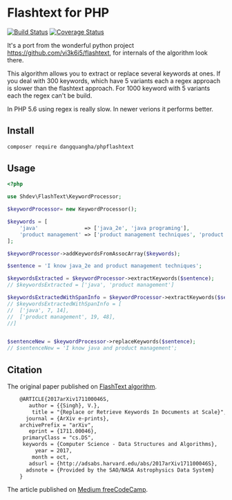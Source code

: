 
# Flashtext for PHP


[![Build Status](https://travis-ci.org/shdev/phpflashtext.svg?branch=master)](https://travis-ci.org/shdev/phpflashtext) [![Coverage Status](https://coveralls.io/repos/github/shdev/phpflashtext/badge.svg?branch=master)](https://coveralls.io/github/shdev/phpflashtext?branch=master)

It's a port from the wonderful python project https://github.com/vi3k6i5/flashtext,
for internals of the algorithm look there. 

This algorithm allows you to extract or replace several keywords at ones.
If you deal with 300 keywords, which have 5 variants each a regex approach is slower than the flashtext approach.
For 1000 keyword with 5 variants each the regex can't be build.

In PHP 5.6 using regex is really slow. In newer verions it performs better. 

## Install

```bash
composer require dangquangha/phpflashtext
```

## Usage

```php
<?php

use Shdev\FlashText\KeywordProcessor;

$keywordProcessor= new KeywordProcessor();

$keywords = [
	'java'               => ['java_2e', 'java programing'],
	'product management' => ['product management techniques', 'product management'],
];

$keywordProcessor->addKeywordsFromAssocArray($keywords);

$sentence = 'I know java_2e and product management techniques';

$keywordsExtracted = $keywordProcessor->extractKeywords($sentence);
// $keywordsExtracted = ['java', 'product management']

$keywordsExtractedWithSpanInfo = $keywordProcessor->extractKeywords($sentence, true);
// $keywordsExtractedWithSpanInfo = [
//	['java', 7, 14],
// 	['product management', 19, 48],
//]


$sentenceNew = $keywordProcessor->replaceKeywords($sentence);
// $sentenceNew = 'I know java and product management';

```

## Citation


The original paper published on [FlashText algorithm](https://arxiv.org/abs/1711.00046).

```tex
    @ARTICLE{2017arXiv171100046S,
       author = {{Singh}, V.},
        title = "{Replace or Retrieve Keywords In Documents at Scale}",
      journal = {ArXiv e-prints},
    archivePrefix = "arXiv",
       eprint = {1711.00046},
     primaryClass = "cs.DS",
     keywords = {Computer Science - Data Structures and Algorithms},
         year = 2017,
        month = oct,
       adsurl = {http://adsabs.harvard.edu/abs/2017arXiv171100046S},
      adsnote = {Provided by the SAO/NASA Astrophysics Data System}
    }

```
The article published on [Medium freeCodeCamp](https://medium.freecodecamp.org/regex-was-taking-5-days-flashtext-does-it-in-15-minutes-55f04411025f).